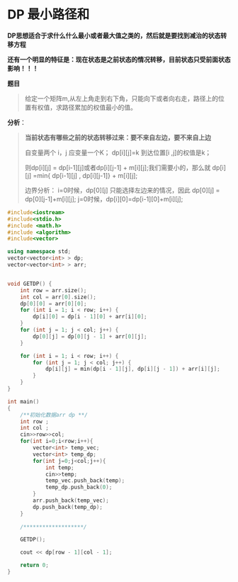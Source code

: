 # DP 最小路径和

**DP思想适合于求什么什么最小或者最大值之类的，然后就是要找到减治的状态转移方程**

**还有一个明显的特征是：现在状态是之前状态的情况转移，目前状态只受前面状态影响！！！**

**题目**

> 给定一个矩阵m,从左上角走到右下角，只能向下或者向右走，路径上的位置有权值，求路径累加的权值最小的值。

**分析**：

> **当前状态有哪些之前的状态转移过来：要不来自左边，要不来自上边**
>
> 自变量两个 i，j 应变量一个K；
> dp\[i][j]=k		到达位置[i ,j]的权值是k；
> 	
> 则dp\[i][j] = dp\[i-1][j]或者dp\[i][j-1]  + m\[i][j];我们需要小的，那么就
> dp\[i][j] =min{ dp\[i-1][j] , dp\[i][j-1]}  + m\[i][j];
> 	
> 边界分析：
> i=0时候，dp\[0][j] 只能选择左边来的情况，因此 dp\[0][j] = dp\[0][j-1]+m\[i][j];
> j=0时候，dp\[i][0]=dp\[i-1][0]+m\[i][j];			



```cpp
#include<iostream>
#include<stdio.h>
#include <math.h>
#include <algorithm>
#include<vector>

using namespace std;
vector<vector<int> > dp;
vector<vector<int> > arr;


void GETDP() {
	int row = arr.size();
	int col = arr[0].size();
    dp[0][0] = arr[0][0];
	for (int i = 1; i < row; i++) {
		dp[i][0] = dp[i - 1][0] + arr[i][0];
	}
	for (int j = 1; j < col; j++) {
		dp[0][j] = dp[0][j - 1] + arr[0][j];
	}

	for (int i = 1; i < row; i++) {
		for (int j = 1; j < col; j++) {
			dp[i][j] = min(dp[i - 1][j], dp[i][j - 1]) + arr[i][j];
		}
	}
}

int main()
{	
	/**初始化数据arr dp **/
	int row ;
	int col ;
	cin>>row>>col;
	for(int i=0;i<row;i++){
        vector<int> temp_vec;
        vector<int> temp_dp;
        for(int j=0;j<col;j++){
            int temp;
            cin>>temp;
            temp_vec.push_back(temp);
            temp_dp.push_back(0);
        }
        arr.push_back(temp_vec);
        dp.push_back(temp_dp);
    }
    
    /*******************/

    GETDP();

	cout << dp[row - 1][col - 1];

	return 0;
}


```

